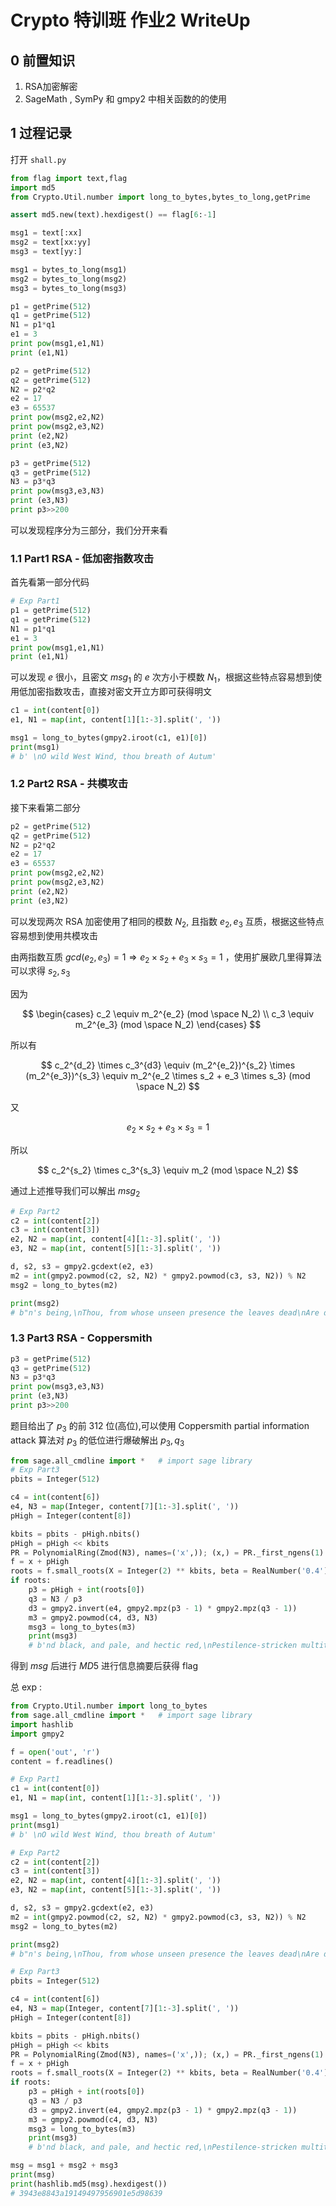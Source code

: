 # Crypto 特训班 作业2 WriteUp

## 0 前置知识

1. RSA加密解密
2. SageMath , SymPy 和 gmpy2 中相关函数的的使用

## 1 过程记录

打开 `shall.py`

```python
from flag import text,flag
import md5
from Crypto.Util.number import long_to_bytes,bytes_to_long,getPrime

assert md5.new(text).hexdigest() == flag[6:-1]

msg1 = text[:xx]
msg2 = text[xx:yy]
msg3 = text[yy:]

msg1 = bytes_to_long(msg1)
msg2 = bytes_to_long(msg2)
msg3 = bytes_to_long(msg3)

p1 = getPrime(512)
q1 = getPrime(512)
N1 = p1*q1
e1 = 3
print pow(msg1,e1,N1)
print (e1,N1)

p2 = getPrime(512)
q2 = getPrime(512)
N2 = p2*q2
e2 = 17
e3 = 65537
print pow(msg2,e2,N2)
print pow(msg2,e3,N2)
print (e2,N2)
print (e3,N2)

p3 = getPrime(512)
q3 = getPrime(512)
N3 = p3*q3
print pow(msg3,e3,N3)
print (e3,N3)
print p3>>200
```

可以发现程序分为三部分，我们分开来看

### 1.1 Part1 RSA - 低加密指数攻击

首先看第一部分代码

```python
# Exp Part1
p1 = getPrime(512)
q1 = getPrime(512)
N1 = p1*q1
e1 = 3
print pow(msg1,e1,N1)
print (e1,N1)
```

可以发现 $e$ 很小，且密文 $msg_1$ 的 $e$ 次方小于模数 $N_1$，根据这些特点容易想到使用低加密指数攻击，直接对密文开立方即可获得明文

```python
c1 = int(content[0])
e1, N1 = map(int, content[1][1:-3].split(', '))

msg1 = long_to_bytes(gmpy2.iroot(c1, e1)[0])
print(msg1)
# b' \nO wild West Wind, thou breath of Autum'
```

### 1.2 Part2 RSA - 共模攻击

接下来看第二部分

```python
p2 = getPrime(512)
q2 = getPrime(512)
N2 = p2*q2
e2 = 17
e3 = 65537
print pow(msg2,e2,N2)
print pow(msg2,e3,N2)
print (e2,N2)
print (e3,N2)
```

可以发现两次 RSA 加密使用了相同的模数 $N_2$, 且指数 $e_2, e_3$ 互质，根据这些特点容易想到使用共模攻击

由两指数互质 $gcd(e_2, e_3) = 1 \Rightarrow e_2 \times s_2 + e_3 \times s_3 = 1$ ，使用扩展欧几里得算法可以求得 $s_2, s_3$


因为

$$
\begin{cases}
    c_2 \equiv m_2^{e_2} (mod \space N_2) \\
    c_3 \equiv m_2^{e_3} (mod \space N_2)
\end{cases}
$$

所以有

$$
    c_2^{d_2} \times c_3^{d3} \equiv (m_2^{e_2})^{s_2} \times (m_2^{e_3})^{s_3} \equiv m_2^{e_2 \times s_2 + e_3 \times s_3} (mod \space N_2)
$$

又

$$
    e_2 \times s_2 + e_3 \times s_3 = 1
$$

所以

$$
    c_2^{s_2} \times c_3^{s_3} \equiv m_2 (mod \space N_2)
$$

通过上述推导我们可以解出 $msg_2$

```python
# Exp Part2
c2 = int(content[2])
c3 = int(content[3])
e2, N2 = map(int, content[4][1:-3].split(', '))
e3, N2 = map(int, content[5][1:-3].split(', '))

d, s2, s3 = gmpy2.gcdext(e2, e3)
m2 = int(gmpy2.powmod(c2, s2, N2) * gmpy2.powmod(c3, s3, N2)) % N2
msg2 = long_to_bytes(m2)

print(msg2)
# b"n's being,\nThou, from whose unseen presence the leaves dead\nAre driven, like ghosts from an enchanter fleeing,\nYellow, a"
```

### 1.3 Part3 RSA - Coppersmith

```python
p3 = getPrime(512)
q3 = getPrime(512)
N3 = p3*q3
print pow(msg3,e3,N3)
print (e3,N3)
print p3>>200
```

题目给出了 $p_3$ 的前 $312$ 位(高位),可以使用 Coppersmith partial information attack 算法对 $p_3$ 的低位进行爆破解出 $p_3, q_3$

```python
from sage.all_cmdline import *   # import sage library
# Exp Part3
pbits = Integer(512) 

c4 = int(content[6])
e4, N3 = map(Integer, content[7][1:-3].split(', '))
pHigh = Integer(content[8])

kbits = pbits - pHigh.nbits()
pHigh = pHigh << kbits
PR = PolynomialRing(Zmod(N3), names=('x',)); (x,) = PR._first_ngens(1)
f = x + pHigh
roots = f.small_roots(X = Integer(2) ** kbits, beta = RealNumber('0.4') )
if roots:
    p3 = pHigh + int(roots[0])
    q3 = N3 / p3
    d3 = gmpy2.invert(e4, gmpy2.mpz(p3 - 1) * gmpy2.mpz(q3 - 1))
    m3 = gmpy2.powmod(c4, d3, N3)
    msg3 = long_to_bytes(m3)
    print(msg3)
    # b'nd black, and pale, and hectic red,\nPestilence-stricken multitudes: O thou,\nWho chariotest to their dark wintry bed\n'
```

得到 $msg$ 后进行 $MD5$ 进行信息摘要后获得 flag

总 exp :

```python
from Crypto.Util.number import long_to_bytes
from sage.all_cmdline import *   # import sage library
import hashlib
import gmpy2

f = open('out', 'r')
content = f.readlines()

# Exp Part1
c1 = int(content[0])
e1, N1 = map(int, content[1][1:-3].split(', '))

msg1 = long_to_bytes(gmpy2.iroot(c1, e1)[0])
print(msg1)
# b' \nO wild West Wind, thou breath of Autum'

# Exp Part2
c2 = int(content[2])
c3 = int(content[3])
e2, N2 = map(int, content[4][1:-3].split(', '))
e3, N2 = map(int, content[5][1:-3].split(', '))

d, s2, s3 = gmpy2.gcdext(e2, e3)
m2 = int(gmpy2.powmod(c2, s2, N2) * gmpy2.powmod(c3, s3, N2)) % N2
msg2 = long_to_bytes(m2)

print(msg2)
# b"n's being,\nThou, from whose unseen presence the leaves dead\nAre driven, like ghosts from an enchanter fleeing,\nYellow, a"

# Exp Part3
pbits = Integer(512) 

c4 = int(content[6])
e4, N3 = map(Integer, content[7][1:-3].split(', '))
pHigh = Integer(content[8])

kbits = pbits - pHigh.nbits()
pHigh = pHigh << kbits
PR = PolynomialRing(Zmod(N3), names=('x',)); (x,) = PR._first_ngens(1)
f = x + pHigh
roots = f.small_roots(X = Integer(2) ** kbits, beta = RealNumber('0.4') )
if roots:
    p3 = pHigh + int(roots[0])
    q3 = N3 / p3
    d3 = gmpy2.invert(e4, gmpy2.mpz(p3 - 1) * gmpy2.mpz(q3 - 1))
    m3 = gmpy2.powmod(c4, d3, N3)
    msg3 = long_to_bytes(m3)
    print(msg3)
    # b'nd black, and pale, and hectic red,\nPestilence-stricken multitudes: O thou,\nWho chariotest to their dark wintry bed\n'

msg = msg1 + msg2 + msg3
print(msg)
print(hashlib.md5(msg).hexdigest())
# 3943e8843a19149497956901e5d98639
```
